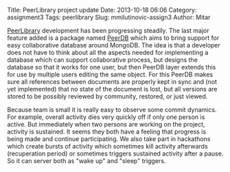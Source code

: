 Title: PeerLibrary project update
Date: 2013-10-18 06:06
Category: assignment3
Tags: peerlibrary
Slug: mmilutinovic-assign3
Author: Mitar

[PeerLibrary](http://peerlibrary.org) development has been progressing steadily. The last major feature added is a package named [PeerDB](https://github.com/peerlibrary/meteor-peerdb) which aims to bring support for easy collaborative database around MongoDB. The idea is that a developer does not have to think about all the aspects needed for implementing a database which can support collaborative process, but designs the database so that it works for one user, but then PeerDB layer extends this for use by multiple users editing the same object. For this PeerDB makes sure all references between documents are properly kept in sync and (not yet implemented) that no state of the document is lost, but all versions are stored to be possibly reviewed by community, restored, or just viewed.

Because team is small it is really easy to observe some commit dynamics. For example, overall activity dies very quickly off if only one person is active. But immediately when two persons are working on the project, activity is sustained. It seems they both have a feeling that progress is being made and continue participating. We also take part in hackathons which create bursts of activity which sometimes kill activity afterwards (recuperation period) or sometimes triggers sustained activity after a pause. So it can server both as "wake up" and "sleep" triggers.
